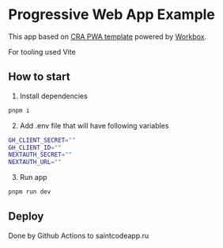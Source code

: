 # Progressive Web App Example

This app based on [CRA PWA template](https://create-react-app.dev/docs/making-a-progressive-web-app/) powered by [Workbox](https://developers.google.com/web/tools/workbox/).

For tooling used Vite

## How to start

1. Install dependencies

```bash
pnpm i
```

2. Add .env file that will have following variables

```bash
GH_CLIENT_SECRET=""
GH_CLIENT_ID=""
NEXTAUTH_SECRET=""
NEXTAUTH_URL=""
```

3. Run app

```bash
pnpm run dev
```

## Deploy

Done by Github Actions to saintcodeapp.ru

